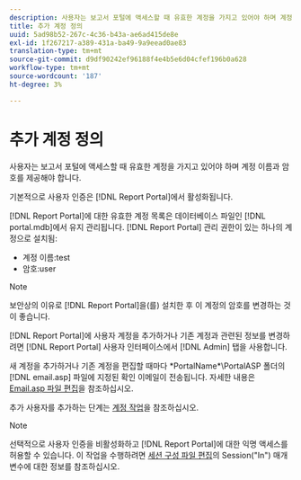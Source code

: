 ```yaml
---
description: 사용자는 보고서 포털에 액세스할 때 유효한 계정을 가지고 있어야 하며 계정 이름과 암호를 제공해야 합니다.
title: 추가 계정 정의
uuid: 5ad98b52-267c-4c36-b43a-ae6ad415de8e
exl-id: 1f267217-a389-431a-ba49-9a9eead0ae83
translation-type: tm+mt
source-git-commit: d9df90242ef96188f4e4b5e6d04cfef196b0a628
workflow-type: tm+mt
source-wordcount: '187'
ht-degree: 3%

---
```


# 추가 계정 정의

사용자는 보고서 포털에 액세스할 때 유효한 계정을 가지고 있어야 하며 계정 이름과 암호를 제공해야 합니다.

기본적으로 사용자 인증은 [!DNL Report Portal]에서 활성화됩니다.

[!DNL Report Portal]에 대한 유효한 계정 목록은 데이터베이스 파일인 [!DNL portal.mdb]에서 유지 관리됩니다. [!DNL Report Portal] 관리 권한이 있는 하나의 계정으로 설치됨:

* 계정 이름:test
* 암호:user

>[!NOTE]
>
>보안상의 이유로 [!DNL Report Portal]을(를) 설치한 후 이 계정의 암호를 변경하는 것이 좋습니다.

[!DNL Report Portal]에 사용자 계정을 추가하거나 기존 계정과 관련된 정보를 변경하려면 [!DNL Report Portal] 사용자 인터페이스에서 [!DNL Admin] 탭을 사용합니다.

새 계정을 추가하거나 기존 계정을 편집할 때마다 \*PortalName*\PortalASP 폴더의 [!DNL email.asp] 파일에 지정된 확인 이메일이 전송됩니다. 자세한 내용은 [Email.asp 파일 편집](../../../home/c-rpt-oview/c-install-rpt-port/t-email-file.md#task-d9f4f306d38e435aa7effab3d94f690b)을 참조하십시오.

추가 사용자를 추가하는 단계는 [계정 작업](../../../home/c-rpt-oview/c-admin-rpt/c-work-accts/c-work-accts.md#concept-c933a1940bda4a3489d61d8af315e45d)을 참조하십시오.

>[!NOTE]
>
>선택적으로 사용자 인증을 비활성화하고 [!DNL Report Portal]에 대한 익명 액세스를 허용할 수 있습니다. 이 작업을 수행하려면 [세션 구성 파일 편집](../../../home/c-rpt-oview/c-install-rpt-port/t-edit-sess-config-file.md#task-cf11c3a780bd4936afd3f64a6b30afc7)의 Session(&quot;In&quot;) 매개 변수에 대한 정보를 참조하십시오.
